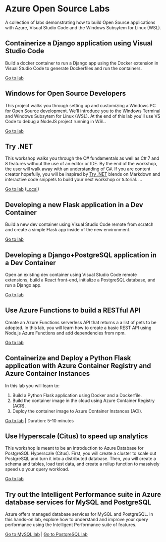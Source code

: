 # Azure Open Source Labs

A collection of labs demonstrating how to build Open Source applications with Azure, Visual Studio Code and the Windows Subsytem for Linux (WSL).

## Containerize a Django application using Visual Studio Code

Build a docker container to run a Django app using the Docker extension in Visual Studio Code to generate Dockerfiles and run the containers.

[Go to lab](1-vscode-django-docker/README.md)

## Windows for Open Source Developers

This project walks you through setting up and customizing a Windows PC for Open Source development. We'll introduce you to the Windows Terminal and Windows Subsytem for Linux (WSL). At the end of this lab you'll use VS Code to debug a NodeJS project running in WSL.

[Go to lab](1-windows-oss-terminal-wsl/README.md)

## Try .NET

This workshop walks you through the C# fundamentals as well as C# 7 and 8 features without the use of an editor or IDE. By the end of the workshop, the user will walk away with an understanding of C#. If you are content creator hopefully, you will be inspired by [Try .NET](https://devblogs.microsoft.com/dotnet/creating-interactive-net-documentation/) blends on Markdown and interactive code snippets to build your next workshop or tutorial.
...

[Go to lab](https://docs.microsoft.com/en-us/dotnet/csharp/tutorials/intro-to-csharp/hello-world) ([Local](2-try-dotnet-csharp/README.md))


## Developing a new Flask application in a Dev Container

Build a new dev container using Visual Studio Code remote from scratch and create a simple Flask app inside of the new environment.

[Go to lab](2a-vscode-flask-dev-container/README.md)

## Developing a Django+PostgreSQL application in a Dev Container

Open an existing dev container using Visual Studio Code remote extensions, build a React front-end, initialize a PostgreSQL database, and run a Django app. 

[Go to lab](2b-vscode-django-postgres-dev-container/README.md)

## Use Azure Functions to build a RESTful API

Create an Azure Functions serverless API that returns a a list of pets to be adopted. In this lab, you will learn how to create a basic REST API using Node.js Azure Functions and add dependencies from npm.

[Go to lab](3-vscode-serverless/README.md)

## Containerize and Deploy a Python Flask application with Azure Container Registry and Azure Container Instances

In this lab you will learn to:
1. Build a Python Flask application using Docker and a Dockerfile.
2. Build the container image in the cloud using Azure Container Registry (ACR).
3. Deploy the container image to Azure Container Instances (ACI).

[Go to lab](3-azure-cli-flask-registry-container-instances/README.md) | Duration: 5-10 minutes

## Use Hyperscale (Citus) to speed up analytics

This workshop is meant to be an introduction to Azure Database for PostgreSQL Hyperscale (Citus). First, you will create a cluster to scale out PostgreSQL and turn it into a distributed database. Then, you will create a schema and tables, load test data, and create a rollup function to massively speed up your query workload. 

[Go to lab](4-postgres-citus/README.md)

## Try out the Intelligent Performance suite in Azure database services for MySQL and PostgreSQL
Azure offers managed database services for MySQL and PostgreSQL. In this hands-on lab, explore how to understand and improve your query performance using the Intelligent Performance suite of features.

[Go to MySQL lab](5a-mysql-intelligent-perf/README.md) | [Go to PostgreSQL lab](5b-postgres-intelligent-perf/README.md)
